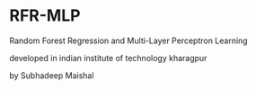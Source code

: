 # RFR-MLP
Random Forest Regression and Multi-Layer Perceptron Learning



developed in indian institute of technology kharagpur

by Subhadeep Maishal
